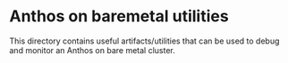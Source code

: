 # Anthos on baremetal utilities

This directory contains useful artifacts/utilities that can be used to debug and monitor an Anthos on bare metal cluster.
